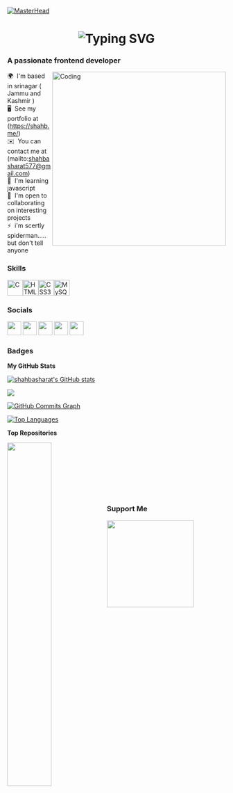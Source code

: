  [![MasterHead](http://www.pramukhdigital.com/wp-content/uploads/2018/07/New-PNC-Animated-Banners.gif)](https://www.pramukhdigital.com/)
 <h1 align="center">
<img src="https://readme-typing-svg.herokuapp.com?lines=Hi+%F0%9F%91%8B%2C+I'm+Shah+Basharat" alt="Typing SVG" />
</h1> 
 <h3 align="centre">  A passionate frontend developer </h3>
 
 <img align="right" alt="Coding" width="400" src="https://cdn.dribbble.com/users/1162077/screenshots/3848914/programmer.gif">
 
 🌍  I'm based in srinagar ( Jammu and Kashmir )<br>
🖥️  See my portfolio at (https://shahb.me/)<br>
✉️  You can contact me at (mailto:shahbasharat577@gmail.com)<br>
🧠  I'm learning javascript<br>
🤝  I'm open to collaborating on interesting projects<br>
⚡  i'm scertly spiderman..... but don't tell anyone<br>

### Skills

<p align="left"><a href="https://docs.microsoft.com/en-us/cpp/?view=msvc-170" target="_blank" rel="noreferrer"><img src="https://raw.githubusercontent.com/danielcranney/readme-generator/main/public/icons/skills/c-colored.svg" width="36" height="36" alt="C" /></a><a href="https://developer.mozilla.org/en-US/docs/Glossary/HTML5" target="_blank" rel="noreferrer"><img src="https://raw.githubusercontent.com/danielcranney/readme-generator/main/public/icons/skills/html5-colored.svg" width="36" height="36" alt="HTML5" /></a><a href="https://www.w3.org/TR/CSS/#css" target="_blank" rel="noreferrer"><img src="https://raw.githubusercontent.com/danielcranney/readme-generator/main/public/icons/skills/css3-colored.svg" width="36" height="36" alt="CSS3" /></a><a href="https://www.mysql.com/" target="_blank" rel="noreferrer"><img src="https://raw.githubusercontent.com/danielcranney/readme-generator/main/public/icons/skills/mysql-colored.svg" width="36" height="36" alt="MySQL" /></a></p>

### Socials

<p align="left"> <a href="https://www.facebook.com/shahbasharat577" target="_blank" rel="noreferrer"><img src="https://raw.githubusercontent.com/danielcranney/readme-generator/main/public/icons/socials/facebook.svg" width="32" height="32" /></a> <a href="https://www.github.com/shahbasharat" target="_blank" rel="noreferrer"><img src="https://raw.githubusercontent.com/danielcranney/readme-generator/main/public/icons/socials/github-dark.svg" width="32" height="32" /></a> <a href="https://hashnode.com/@shah577" target="_blank" rel="noreferrer"><img src="https://raw.githubusercontent.com/danielcranney/readme-generator/main/public/icons/socials/hashnode.svg" width="32" height="32" /></a> <a href="https://www.linkedin.com/in/basharat-salam-198b09142/" target="_blank" rel="noreferrer"><img src="https://raw.githubusercontent.com/danielcranney/readme-generator/main/public/icons/socials/linkedin.svg" width="32" height="32" /></a> <a href="https://www.twitter.com/shahbasharat577" target="_blank" rel="noreferrer"><img src="https://raw.githubusercontent.com/danielcranney/readme-generator/main/public/icons/socials/twitter.svg" width="32" height="32" /></a></p>

### Badges


<b>My GitHub Stats</b>

<a href="http://www.github.com/shahbasharat"><img src="https://github-readme-stats.vercel.app/api?username=shahbasharat&show_icons=true&hide=&count_private=true&title_color=0891b2&text_color=ffffff&icon_color=0891b2&bg_color=000000&hide_border=true&show_icons=true" alt="shahbasharat's GitHub stats" /></a>

<a href="http://www.github.com/shahbasharat"><img src="https://github-readme-streak-stats.herokuapp.com/?user=shahbasharat&stroke=ffffff&background=000000&ring=0891b2&fire=0891b2&currStreakNum=ffffff&currStreakLabel=0891b2&sideNums=ffffff&sideLabels=ffffff&dates=ffffff&hide_border=true" /></a>

<a href="http://www.github.com/shahbasharat"><img src="https://activity-graph.herokuapp.com/graph?username=shahbasharat&bg_color=000000&color=ffffff&line=0891b2&point=ffffff&area_color=000000&area=true&hide_border=true&custom_title=GitHub%20Commits%20Graph" alt="GitHub Commits Graph" /></a>

<a href="https://github.com/shahbasharat" align="left"><img src="https://github-readme-stats.vercel.app/api/top-langs/?username=shahbasharat&langs_count=10&title_color=0891b2&text_color=ffffff&icon_color=0891b2&bg_color=000000&hide_border=true&locale=en&custom_title=Top%20%Languages" alt="Top Languages" /></a>

<b>Top Repositories</b>

<div width="100%" align="center"><a href="https://github.com/shahbasharat/sb" align="left"><img align="left" width="45%" src="https://github-readme-stats.vercel.app/api/pin/?username=shahbasharat&repo=sb&title_color=0891b2&text_color=ffffff&icon_color=0891b2&bg_color=000000&hide_border=true&locale=en" /></a></div><br /><br /><br /><br /><br /><br /><br />

### Support Me

<a href="https://www.buymeacoffee.com/shahbasharat"><img src="https://cdn.buymeacoffee.com/buttons/v2/default-yellow.png" width="200" /></a>
